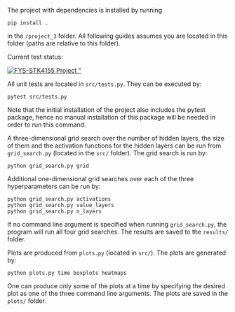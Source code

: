 The project with dependencies is installed by running
```
pip install .
```
in the ```/project_3``` folder. All following guides assumes you are located in this folder (paths are relative to this folder).

Current test status:

[![FYS-STK4155 Project "](https://github.com/GauteJ1/FYS-STK-projects/actions/workflows/test3.yml/badge.svg)](https://github.com/GauteJ1/FYS-STK-projects/actions/workflows/test3.yml)

All unit tests are located in ```src/tests.py```. They can be executed by:
```
pytest src/tests.py
```
Note that the initial installation of the project also includes the pytest package, hence no manual installation of this package will be needed in order to run this command.

A three-dimensional grid search over the number of hidden layers, the size of them and the activation functions for the hidden layers can be run from ```grid_search.py``` (located in the ```src/``` folder). The grid search is run by:
```
python grid_search.py grid
```

Additional one-dimensional grid searches over each of the three hyperparameters can be run by:
```
python grid_search.py activations
python grid_search.py value_layers
python grid_search.py n_layers
```

If no command line argument is specified when running ```grid_search.py```, the program will run all four grid searches.
The results are saved to the ```results/``` folder.

Plots are produced from ```plots.py``` (located in ```src/```). The plots are generated by:
```
python plots.py time boxplots heatmaps
```
One can produce only some of the plots at a time by specifying the desired plot as one of the three command line arguments. The plots are saved in the ```plots/``` folder.

<!-- 

All plots in the final report are generated in ```explorations/exploring_logreg.ipynb``` and ```explorations/exploring_nn.ipynb```. All numbers and results provided in the report can also be found in these files. Both these files are jupyter notebook files. Make sure to install the project as described before trying to run these files. The figures from these files are saved in ```figures/```.

The main code structure is located in the ```src/``` folder, while som intermediate code including weekly assignments are stored in ```weekly_assignments```.
The code for exploring the different neural networks is located in the ```explorations/``` folder.

All latex code for generating the delivered PDF document is located in the ```text/``` folder, as well as the files ```main.tex```, ```config.tex``` and ```References.bib``` in the main project 2 folder. -->
